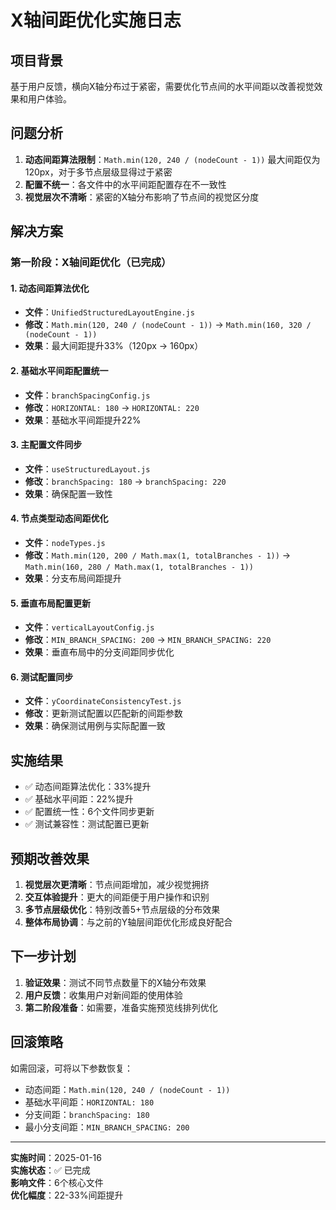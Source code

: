 # X轴间距优化实施日志

## 项目背景
基于用户反馈，横向X轴分布过于紧密，需要优化节点间的水平间距以改善视觉效果和用户体验。

## 问题分析
1. **动态间距算法限制**：`Math.min(120, 240 / (nodeCount - 1))` 最大间距仅为120px，对于多节点层级显得过于紧密
2. **配置不统一**：各文件中的水平间距配置存在不一致性
3. **视觉层次不清晰**：紧密的X轴分布影响了节点间的视觉区分度

## 解决方案
### 第一阶段：X轴间距优化（已完成）

#### 1. 动态间距算法优化
- **文件**：`UnifiedStructuredLayoutEngine.js`
- **修改**：`Math.min(120, 240 / (nodeCount - 1))` → `Math.min(160, 320 / (nodeCount - 1))`
- **效果**：最大间距提升33%（120px → 160px）

#### 2. 基础水平间距配置统一
- **文件**：`branchSpacingConfig.js`
- **修改**：`HORIZONTAL: 180` → `HORIZONTAL: 220`
- **效果**：基础水平间距提升22%

#### 3. 主配置文件同步
- **文件**：`useStructuredLayout.js`
- **修改**：`branchSpacing: 180` → `branchSpacing: 220`
- **效果**：确保配置一致性

#### 4. 节点类型动态间距优化
- **文件**：`nodeTypes.js`
- **修改**：`Math.min(120, 200 / Math.max(1, totalBranches - 1))` → `Math.min(160, 280 / Math.max(1, totalBranches - 1))`
- **效果**：分支布局间距提升

#### 5. 垂直布局配置更新
- **文件**：`verticalLayoutConfig.js`
- **修改**：`MIN_BRANCH_SPACING: 200` → `MIN_BRANCH_SPACING: 220`
- **效果**：垂直布局中的分支间距同步优化

#### 6. 测试配置同步
- **文件**：`yCoordinateConsistencyTest.js`
- **修改**：更新测试配置以匹配新的间距参数
- **效果**：确保测试用例与实际配置一致

## 实施结果
- ✅ 动态间距算法优化：33%提升
- ✅ 基础水平间距：22%提升
- ✅ 配置统一性：6个文件同步更新
- ✅ 测试兼容性：测试配置已更新

## 预期改善效果
1. **视觉层次更清晰**：节点间距增加，减少视觉拥挤
2. **交互体验提升**：更大的间距便于用户操作和识别
3. **多节点层级优化**：特别改善5+节点层级的分布效果
4. **整体布局协调**：与之前的Y轴层间距优化形成良好配合

## 下一步计划
1. **验证效果**：测试不同节点数量下的X轴分布效果
2. **用户反馈**：收集用户对新间距的使用体验
3. **第二阶段准备**：如需要，准备实施预览线排列优化

## 回滚策略
如需回滚，可将以下参数恢复：
- 动态间距：`Math.min(120, 240 / (nodeCount - 1))`
- 基础水平间距：`HORIZONTAL: 180`
- 分支间距：`branchSpacing: 180`
- 最小分支间距：`MIN_BRANCH_SPACING: 200`

---
**实施时间**：2025-01-16  
**实施状态**：✅ 已完成  
**影响文件**：6个核心文件  
**优化幅度**：22-33%间距提升